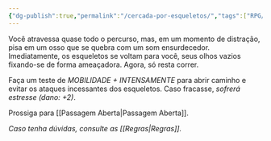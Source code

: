 ```yaml
---
{"dg-publish":true,"permalink":"/cercada-por-esqueletos/","tags":["RPG/livro-jogo/Aasthar/story-points"],"created":"2024-12-23T16:45:44.397-05:00","updated":"2025-01-12T12:42:05.254-05:00"}
---
```



Você atravessa quase todo o percurso, mas, em um momento de distração, pisa em um osso que se quebra com um som ensurdecedor. Imediatamente, os esqueletos se voltam para você, seus olhos vazios fixando-se de forma ameaçadora. Agora, só resta correr.

Faça um teste de *MOBILIDADE + INTENSAMENTE* para abrir caminho e evitar os ataques incessantes dos esqueletos. Caso fracasse, *sofrerá estresse (dano: +2)*.

Prossiga para [[Passagem Aberta\|Passagem Aberta]].

*Caso tenha dúvidas, consulte as [[Regras\|Regras]].*

